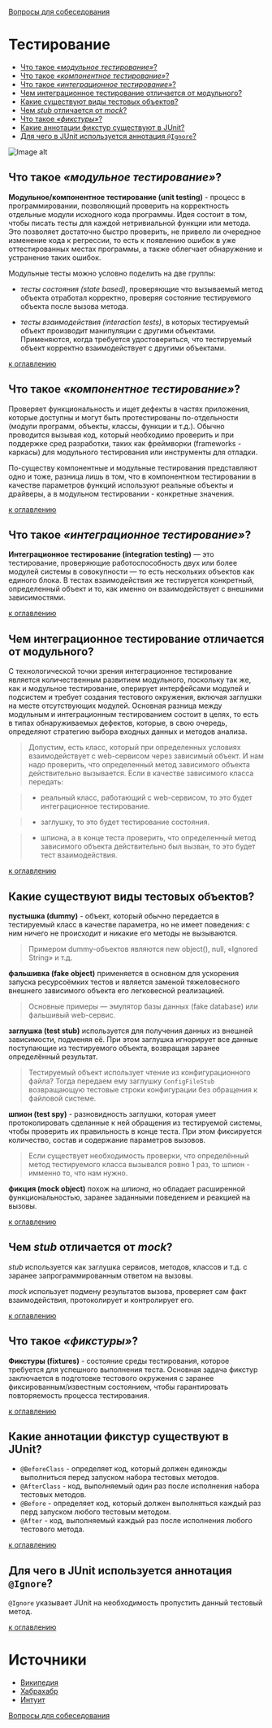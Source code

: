 [Вопросы для собеседования](README.md)

# Тестирование
+ [Что такое _«модульное тестирование»_?](#Что-такое-модульное-тестирование)
+ [Что такое _«компонентное тестирование»_?](#Что-такое-компонентное-тестирование)
+ [Что такое _«интеграционное тестирование»_?](#Что-такое-интеграционное-тестирование)
+ [Чем интеграционное тестирование отличается от модульного?](#Чем-интеграционное-тестирование-отличается-от-модульного)
+ [Какие существуют виды тестовых объектов?](#Какие-существуют-виды-тестовых-объектов)
+ [Чем _stub_ отличается от _mock_?](#Чем-stub-отличается-от-mock)
+ [Что такое _«фикстуры»_?](#Что-такое-фикстуры)
+ [Какие аннотации фикстур существуют в JUnit?](#Какие-аннотации-фикстур-существуют-в-junit)
+ [Для чего в JUnit используется аннотация `@Ignore`?](#Для-чего-в-junit-используется-аннотация-ignore)

![Image alt](https://github.com/Shell26/Java-Developer/raw/master/img/Test1.png)

## Что такое _«модульное тестирование»_?
__Модульное/компонентное тестирование (unit testing)__ - процесс в программировании, позволяющий проверить на корректность отдельные модули исходного кода программы. Идея состоит в том, чтобы писать тесты для каждой нетривиальной функции или метода. Это позволяет достаточно быстро проверить, не привело ли очередное изменение кода к регрессии, то есть к появлению ошибок в уже оттестированных местах программы, а также облегчает обнаружение и устранение таких ошибок.

Модульные тесты можно условно поделить на две группы: 

+ _тесты состояния (state based)_, проверяющие что вызываемый метод объекта отработал корректно, проверяя состояние тестируемого объекта после вызова метода.

+ _тесты взаимодействия (interaction tests)_, в которых тестируемый объект производит манипуляции с другими объектами. Применяются, когда требуется удостовериться, что тестируемый объект корректно взаимодействует с другими объектами.

[к оглавлению](#Тестирование)

## Что такое _«компонентное тестирование»_?
Проверяет функциональность и ищет дефекты в частях приложения, которые доступны и могут быть протестированы по-отдельности (модули программ, объекты, классы, функции и т.д.). Обычно проводится вызывая код, который необходимо проверить и при поддержке сред разработки, таких как фреймворки (frameworks - каркасы) для модульного тестирования или инструменты для отладки. 

По-существу компонентные и модульные тестирования представляют одно и тоже, разница лишь в том, что в компонентном тестировании в качестве параметров функций используют реальные объекты и драйверы, а в модульном тестировании - конкретные значения.

[к оглавлению](#Тестирование)

## Что такое _«интеграционное тестирование»_?
__Интеграционное тестирование (integration testing)__ — это тестирование, проверяющие работоспособность двух или более модулей системы в совокупности — то есть нескольких объектов как единого блока. В тестах взаимодействия же тестируется конкретный, определенный объект и то, как именно он взаимодействует с внешними зависимостями.

[к оглавлению](#Тестирование)

## Чем интеграционное тестирование отличается от модульного?
С технологической точки зрения интеграционное тестирование является количественным развитием модульного, поскольку так же, как и модульное тестирование, оперирует интерфейсами модулей и подсистем и требует создания тестового окружения, включая заглушки на месте отсутствующих модулей. Основная разница между модульным и интеграционным тестированием состоит в целях, то есть в типах обнаруживаемых дефектов, которые, в свою очередь, определяют стратегию выбора входных данных и методов анализа.

> Допустим, есть класс, который при определенных условиях взаимодействует с web-сервисом через зависимый объект. И нам надо проверить, что определенный метод зависимого объекта действительно вызывается. Если в качестве зависимого класса передать:

> + реальный класс, работающий с web-сервисом, то это будет интеграционное тестирование.

> + заглушку, то это будет тестирование состояния.

> + шпиона, а в конце теста проверить, что определенный метод зависимого объекта действительно был вызван, то это будет тест взаимодействия.

[к оглавлению](#Тестирование)

## Какие существуют виды тестовых объектов?
__пустышка (dummy)__ - объект, который обычно передается в тестируемый класс в качестве параметра, но не имеет поведения: с ним ничего не происходит и никакие его методы не вызываются.

> Примером dummy-объектов являются new object(), null, «Ignored String» и т.д.

__фальшивка (fake object)__ применяется в основном для ускорения запуска ресурсоёмких тестов и является заменой тяжеловесного внешнего зависимого объекта его легковесной реализацией. 

> Основные примеры — эмулятор базы данных (fake database) или фальшивый web-сервис.

__заглушка (test stub)__ используется для получения данных из внешней зависимости, подменяя её. При этом заглушка игнорирует все данные поступающие из тестируемого объекта, возвращая заранее определённый результат.

> Тестируемый объект использует чтение из конфигурационного файла? Тогда передаем ему заглушку `ConfigFileStub` возвращающую тестовые строки конфигурации без обращения к файловой системе.

__шпион (test spy)__ - разновидность заглушки, которая умеет протоколировать сделанные к ней обращения из тестируемой системы, чтобы проверить их правильность в конце теста. При этом фиксируется количество, состав и содержание параметров вызовов.

> Если существует необходимость проверки, что определённый метод тестируемого класса вызывался ровно 1 раз, то шпион - имменно то, что нам нужно. 

__фикция (mock object)__ похож на _шпиона_, но обладает расширенной функциональностью, заранее заданными поведением и реакцией на вызовы.

[к оглавлению](#Тестирование)

## Чем _stub_ отличается от _mock_?
_stub_ используется как заглушка сервисов, методов, классов и т.д. с заранее запрограммированным ответом на вызовы.

_mock_ использует подмену результатов вызова, проверяет сам факт взаимодействия, протоколирует и контролирует его.

[к оглавлению](#Тестирование)

## Что такое _«фикстуры»_?
__Фикстуры (fixtures)__ - состояние среды тестирования, которое требуется для успешного выполнения теста. Основная задача фикстур заключается в подготовке тестового окружения с заранее фиксированным/известным состоянием, чтобы гарантировать повторяемость процесса тестирования.

[к оглавлению](#Тестирование)

## Какие аннотации фикстур существуют в JUnit?

+ `@BeforeClass` - определяет код, который должен единожды выполниться перед запуском набора тестовых методов.
+ `@AfterClass` - код, выполняемый один раз после исполнения набора тестовых методов.
+ `@Before` - определяет код, который должен выполняться каждый раз перд запуском любого тестовым методом.
+ `@After` - код, выполняемый каждый раз после исполнения любого тестового метода.

[к оглавлению](#Тестирование)

## Для чего в JUnit используется аннотация `@Ignore`?
`@Ignore` указывает JUnit на необходимость пропустить данный тестовый метод.

[к оглавлению](#Тестирование)

# Источники
+ [Википедия](https://ru.wikipedia.org/wiki/Тестирование_программного_обеспечения)
+ [Хабрахабр](https://habrahabr.ru/post/116372/)
+ [Интуит](http://www.intuit.ru/department/se/testing/5/2.html)

[Вопросы для собеседования](README.md)
